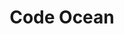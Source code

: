 ---
blog: https://medium.com/codeocean
facebook: https://facebook.com/codeoceanhq
linkedin: https://linkedin.com/company/code-ocean
logohandle: codeocean
sort: codeocean
title: Code Ocean
twitter: https://x.com/CodeOceanHQ
website: https://codeocean.com/
---